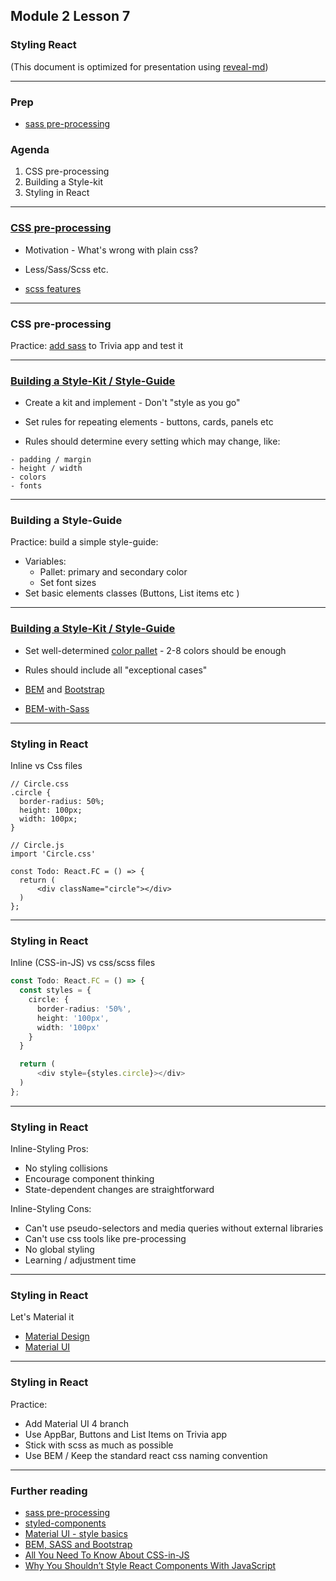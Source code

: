 ## Module 2 Lesson 7
### Styling React
(This document is optimized for presentation using [reveal-md](https://github.com/webpro/reveal-md))

---

### Prep
* [sass pre-processing](https://sass-lang.com/guide)

### Agenda
1. CSS pre-processing
2. Building a Style-kit
3. Styling in React

---

### [CSS pre-processing](https://htmlmag.com/article/an-introduction-to-css-preprocessors-sass-less-stylus)
* Motivation - What's wrong with plain css?
<!-- .element: class="fragment" -->

* Less/Sass/Scss etc.
<!-- .element: class="fragment" -->

* [scss features](https://sass-lang.com/guide)
<!-- .element: class="fragment" -->

---

### CSS pre-processing
Practice: [add sass](https://facebook.github.io/create-react-app/docs/adding-a-sass-stylesheet) to Trivia app and test it

---

### [Building a Style-Kit / Style-Guide](https://designmodo.com/create-style-guides/)
* Create a kit and implement - Don't "style as you go"
<!-- .element: class="fragment" -->
* Set rules for repeating elements - buttons, cards, panels etc
<!-- .element: class="fragment" -->
* Rules should determine every setting which may change, like:
<!-- .element: class="fragment" -->
    - padding / margin
    - height / width
    - colors
    - fonts

---

### Building a Style-Guide
Practice: build a simple style-guide:
* Variables:
  * Pallet: primary and secondary color
  * Set font sizes
* Set basic elements classes (Buttons, List items etc )

---

### [Building a Style-Kit / Style-Guide](https://designmodo.com/create-style-guides/)
* Set well-determined [color pallet](https://material-ui.com/customization/color/#color-tool) - 2-8 colors should be enough

* Rules should include all "exceptional cases"
<!-- .element: class="fragment" -->

* [BEM](http://getbem.com/introduction/) and<!-- .element: class="fragment" -->  [Bootstrap](https://getbootstrap.com/docs/4.3/components/buttons/)

* [BEM-with-Sass](http://mikefowler.me/journal/2013/10/17/support-for-bem-modules-sass-3.3)<!-- .element: class="fragment" -->

---

### Styling in React
Inline vs Css files
```
// Circle.css
.circle {
  border-radius: 50%;
  height: 100px;
  width: 100px;
}
    
// Circle.js
import 'Circle.css'

const Todo: React.FC = () => {
  return (
      <div className="circle"></div>
  )
};
```

---

### Styling in React
Inline (CSS-in-JS) vs css/scss files
```ts
const Todo: React.FC = () => {
  const styles = {
    circle: {
      border-radius: '50%',
      height: '100px',
      width: '100px'
    }
  }

  return (
      <div style={styles.circle}></div>
  )
};
```

---

### Styling in React
Inline-Styling Pros:
* No styling collisions
* Encourage component thinking
* State-dependent changes are straightforward

Inline-Styling Cons:
* Can't use pseudo-selectors and media queries without external libraries
* Can't use css tools like pre-processing 
* No global styling
* Learning / adjustment time

---

### Styling in React
Let's Material it
* [Material Design](https://material.io/)
* [Material UI](https://material-ui.com/)


---

### Styling in React
Practice: 
* Add Material UI 4 branch
* Use AppBar, Buttons and List Items on Trivia app
* Stick with scss as much as possible
* Use BEM / Keep the standard react css naming convention

---

### Further reading
* [sass pre-processing](https://sass-lang.com/guide)
* [styled-components](https://www.styled-components.com/docs/basics#motivation)
* [Material UI - style basics](https://material-ui.com/styles/basics/)
* [BEM, SASS and Bootstrap](https://medium.com/@andersonorui_/bem-sass-and-bootstrap-9f89dc07d20f)
* [All You Need To Know About CSS-in-JS](https://hackernoon.com/all-you-need-to-know-about-css-in-js-984a72d48ebc)
* [Why You Shouldn’t Style React Components With JavaScript](http://jamesknelson.com/why-you-shouldnt-style-with-javascript/)
